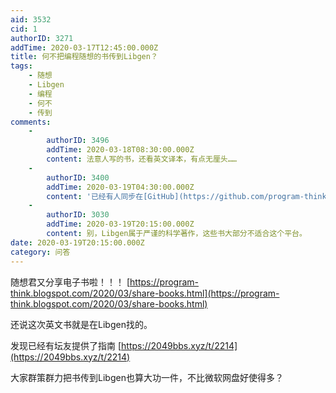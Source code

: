 ```yaml
---
aid: 3532
cid: 1
authorID: 3271
addTime: 2020-03-17T12:45:00.000Z
title: 何不把编程随想的书传到Libgen？
tags:
    - 随想
    - Libgen
    - 编程
    - 何不
    - 传到
comments:
    -
        authorID: 3496
        addTime: 2020-03-18T08:30:00.000Z
        content: 法意人写的书，还看英文译本，有点无厘头……
    -
        authorID: 3400
        addTime: 2020-03-19T04:30:00.000Z
        content: '已经有人同步在[GitHub](https://github.com/program-think-mirrors/books)了。。。'
    -
        authorID: 3030
        addTime: 2020-03-19T20:15:00.000Z
        content: 别，Libgen属于严谨的科学著作，这些书大部分不适合这个平台。
date: 2020-03-19T20:15:00.000Z
category: 问答
---
```


随想君又分享电子书啦！！！ [https://program-think.blogspot.com/2020/03/share-books.html](https://program-think.blogspot.com/2020/03/share-books.html)

还说这次英文书就是在Libgen找的。

发现已经有坛友提供了指南 [https://2049bbs.xyz/t/2214](https://2049bbs.xyz/t/2214)

大家群策群力把书传到Libgen也算大功一件，不比微软网盘好使得多？
